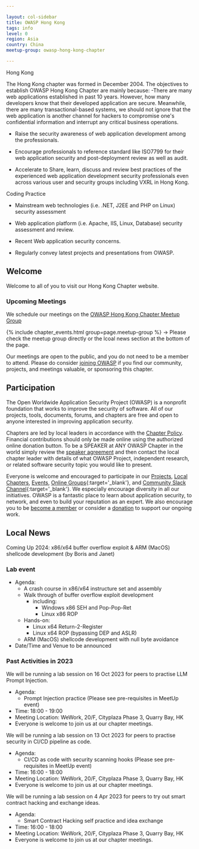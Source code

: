 ```yaml
---

layout: col-sidebar
title: OWASP Hong Kong
tags: info
level: 0
region: Asia
country: China
meetup-group: owasp-hong-kong-chapter

---
```


Hong Kong

The Hong Kong chapter was formed in December 2004. The objectives to establish OWASP Hong Kong Chapter are mainly because: -There are many web applications established in past 10 years. However, how many developers know that their developed application are secure. Meanwhile, there are many transactional-based systems, we should not ignore that the web application is another channel for hackers to compromise one's confidential information and interrupt any critical business operations.

- Raise the security awareness of web application development among the professionals.

- Encourage professionals to reference standard like ISO7799 for their web application security and post-deployment review as well as audit.

- Accelerate to Share, learn, discuss and review best practices of the experienced web application development security professionals even across various user and security groups including VXRL in Hong Kong.

Coding Practice

- Mainstream web technologies (i.e. .NET, J2EE and PHP on Linux) security assessment

- Web application platform (i.e. Apache, IIS, Linux, Database) security assessment and review.

- Recent Web application security concerns.

- Regularly convey latest projects and presentations from OWASP.


## Welcome
Welcome to all of you to visit our Hong Kong Chapter website.

### Upcoming Meetings

We schedule our meetings on the [OWASP Hong Kong Chapter Meetup Group](https://www.meetup.com/owasp-hong-kong-chapter/)

{% include chapter_events.html group=page.meetup-group %} -> Please check the meetup group directly or the lcoal news section at the bottom of the page.

Our meetings are open to the public, and you do not need to be a member to attend. Please do consider [joining OWASP](https://owasp.org/membership/) if you find our community, projects, and meetings valuable, or sponsoring this chapter.

## Participation
The Open Worldwide Application Security Project (OWASP) is a nonprofit foundation that works to improve the security of software. All of our projects, tools, documents, forums, and chapters are free and open to anyone interested in improving application security. 

Chapters are led by local leaders in accordance with the [Chapter Policy](https://owasp.org/www-policy/). Financial contributions should only be made online using the authorized online donation button. To be a SPEAKER at ANY OWASP Chapter in the world simply review the [speaker agreement](/www-policy/speaker-agreement) and then contact the local chapter leader with details of what OWASP Project, independent research, or related software security topic you would like to present.

Everyone is welcome and encouraged to participate in our [Projects](/projects), [Local Chapters](/chapters), [Events](/events), [Online Groups](https://groups.google.com/a/owasp.com/){:target='_blank'}, and [Community Slack Channel](https://owasp.slack.com/){:target='_blank'}. We especially encourage diversity in all our initiatives. OWASP is a fantastic place to learn about application security, to network, and even to build your reputation as an expert. We also encourage you to be [become a member](/membership) or consider a [donation](/donate) to support our ongoing work.

## Local News
Coming Up 2024: x86/x64 buffer overflow exploit & ARM (MacOS) shellcode development (by Boris and Janet)
### Lab event
* Agenda:
  * A crash course in x86/x64 instructure set and assembly
  * Walk through of buffer overflow exploit development
    * including:
      * Windows x86 SEH and Pop-Pop-Ret
      * Linux x86 ROP
  * Hands-on:
    * Linux x64 Return-2-Register
    * Linux x64 ROP (bypassing DEP and ASLR)
  * ARM (MacOS) shellcode development with null byte avoidance
* Date/Time and Venue to be announced

### Past Activities in 2023
We will be running a lab session on 16 Oct 2023 for peers to practise LLM Prompt Injection.
* Agenda:
  * Prompt Injection practice (Please see pre-requisites in MeetUp event)
* Time: 18:00 - 19:00
* Meeting Location: WeWork, 20/F, Cityplaza Phase 3, Quarry Bay, HK
* Everyone is welcome to join us at our chapter meetings.

We will be running a lab session on 13 Oct 2023 for peers to practise security in CI/CD pipeline as code.
* Agenda:
  * CI/CD as code with security scanning hooks (Please see pre-requisites in MeetUp event)
* Time: 16:00 - 18:00
* Meeting Location: WeWork, 20/F, Cityplaza Phase 3, Quarry Bay, HK
* Everyone is welcome to join us at our chapter meetings.

We will be running a lab session on 4 Apr 2023 for peers to try out smart contract hacking and exchange ideas.
* Agenda:
  * Smart Contract Hacking self practice and idea exchange
* Time: 16:00 - 18:00
* Meeting Location: WeWork, 20/F, Cityplaza Phase 3, Quarry Bay, HK
* Everyone is welcome to join us at our chapter meetings.
